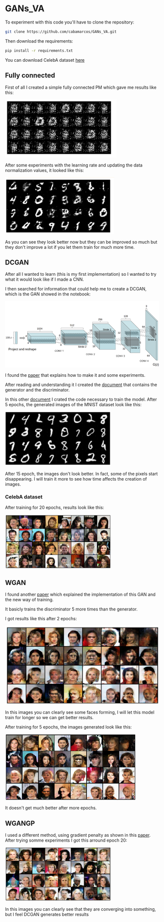 # GANs_VA

To experiment with this code you'll have to clone the repository:

```bash
git clone https://github.com/cabamarcos/GANs_VA.git
```

Then download the requirements:

```bash
pip install -r requirements.txt
```

You can download CelebA dataset [here](https://www.kaggle.com/datasets/504743cb487a5aed565ce14238c6343b7d650ffd28c071f03f2fd9b25819e6c9)

## Fully connected
First of all I created a simple fully connected PM which gave me results like this:

![alt text](Images/image.png)

After some experiments with the learning rate and updating the data normalization values, it looked like this:

![alt text](Images/image-1.png)

As you can see they look better now but they can be improved so much but they don't improve a lot if you let them train for much more time.

## DCGAN
After all I wanted to learn (this is my first implementation) so I wanted to try what it would look like if I made a CNN. 

I then searched for information that could help me to create a DCGAN, which is the GAN showed in the notebook:

![alt text](Images/dcgan_generator.png)

I found the [paper](https://arxiv.org/pdf/1511.06434) that explains how to make it and some experiments.

After reading and understanding it I created the [document](./DCGAN.py) that contains the generator and the discriminator.

In this other [document](./TrainDCGans.py) I crated the code necessary to train the model. After 5 epochs, the generated images of the MNIST dataset look like this:

![alt text](Images/image-2.png)

After 15 epoch, the images don't look better. In fact, some of the pixels start disappearing. I will train it more to see how time affects the creation of images.

### CelebA dataset

After training for 20 epochs, results look like this:

![alt text](Images/DCGAN_celeb.png)

## WGAN

I found another [paper](https://arxiv.org/pdf/1701.07875) which explained the implementation of this GAN and the new way of training.

It basicly trains the discriminator 5 more times than the generator. 

I got results like this after 2 epochs:

![alt text](./Images/image_wgan.png)

In this images you can clearly see some faces forming, I will let this model train for longer so we can get better results.

After training for 5 epochs, the images generated look like this:

![alt text](./Images/image_wgan2.png)

It doesn't get much better after more epochs.

## WGANGP

I used a different method, using gradient penalty as shown in this [paper](https://arxiv.org/pdf/1704.00028). After trying somme experiments I got this arround epoch 20:

![alt text](./Images/image_wgangp.png)

In this images you can clearly see that they are converging into something, but I feel DCGAN generates better results
